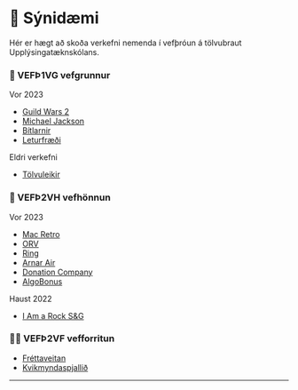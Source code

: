 # 👋 Sýnidæmi 

Hér er hægt að skoða verkefni nemenda í vefþróun á tölvubraut Upplýsingatæknskólans.  

### 🧙 VEFÞ1VG vefgrunnur

Vor 2023

- [Guild Wars 2](https://vefgrunnur.github.io/synidaemi/lokaverkefni/GuildWars/)
- [Michael Jackson](https://vefgrunnur.github.io/synidaemi/lokaverkefni/MichaelJackson/)
- [Bítlarnir](https://vefgrunnur.github.io/synidaemi/lokaverkefni/beatles/)
- [Leturfræði](https://demonemo.github.io/pangram/)

Eldri verkefni

- [Tölvuleikir](https://vefgrunnur.github.io/tolvuleikir/iframe.html)


### 🌈  VEFÞ2VH vefhönnun

Vor 2023

- [Mac Retro](https://demonemo.github.io/MacRetro/)
- [ORV](https://demonemo.github.io/orv/orv.html)
- [Ring](https://demonemo.github.io/Ring/)
- [Arnar Air](https://demonemo.github.io/Arnarair/)
- [Donation Company](https://demonemo.github.io/DonationCom/)
- [AlgoBonus](https://vefhonnun.github.io/algobonus/home.html)

Haust 2022

- [I Am a Rock S&G](https://nemo-demo.github.io/)

### 👩‍💻 VEFÞ2VF vefforritun

- [Fréttaveitan](http://vfrance.pythonanywhere.com/)
- [Kvikmyndaspjallið](http://nemodemo.pythonanywhere.com/)

---

<!--

**Here are some ideas to get you started:**

🙋‍♀️ A short introduction - what is your organization all about?
Contribution guidelines - how can the community get involved?
Useful resources - where can the community find your docs? Is there anything else the community should know?
🍿 Fun facts - what does your team eat for breakfast?
Remember, you can do mighty things with the power of [Markdown](https://docs.github.com/github/writing-on-github/getting-started-with-writing-and-formatting-on-github/basic-writing-and-formatting-syntax)
-->
